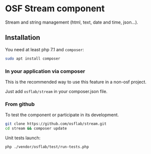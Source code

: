 # OSF Stream component

Stream and string management (html, text, date and time, json...).

## Installation

You need at least php 7.1 and `composer`:

```bash
sudo apt install composer
```

### In your application via composer

This is the recommended way to use this feature in a non-osf project.

Just add `osflab/stream` in your composer.json file.

### From github

To test the component or participate in its development.

```bash
git clone https://github.com/osflab/stream.git
cd stream && composer update
```

Unit tests launch:

```bash
php ./vendor/osflab/test/run-tests.php
```
